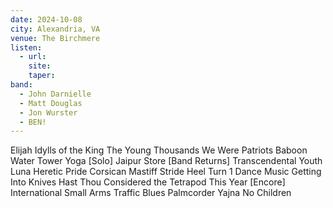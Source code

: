 ```yaml
---
date: 2024-10-08
city: Alexandria, VA
venue: The Birchmere
listen:
  - url: 
    site: 
    taper: 
band:
  - John Darnielle
  - Matt Douglas
  - Jon Wurster
  - BEN!
---
```

Elijah
Idylls of the King
The Young Thousands
We Were Patriots
Baboon
Water Tower
Yoga
[Solo]
Jaipur
Store
[Band Returns]
Transcendental Youth
Luna
Heretic Pride
Corsican Mastiff Stride
Heel Turn 1
Dance Music
Getting Into Knives
Hast Thou Considered the Tetrapod
This Year
[Encore]
International Small Arms Traffic Blues
Palmcorder Yajna
No Children
